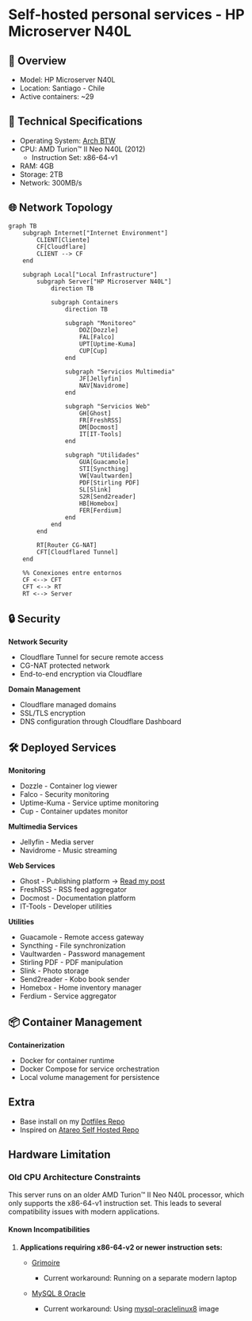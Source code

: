 # Self-hosted personal services - HP Microserver N40L

## 📌 Overview
- Model: HP Microserver N40L
- Location: Santiago - Chile
- Active containers: ~29

## 🔧 Technical Specifications
- Operating System: [Arch BTW](https://archlinux.org/)
- CPU: AMD Turion™ II Neo N40L (2012)
  - Instruction Set: x86-64-v1
- RAM: 4GB
- Storage: 2TB
- Network: 300MB/s

## 🌐 Network Topology
```mermaid
graph TB
    subgraph Internet["Internet Environment"]
        CLIENT[Cliente]
        CF[Cloudflare]
        CLIENT --> CF
    end

    subgraph Local["Local Infrastructure"]
        subgraph Server["HP Microserver N40L"]
            direction TB
            
            subgraph Containers
                direction TB
                
                subgraph "Monitoreo"
                    DOZ[Dozzle]
                    FAL[Falco]
                    UPT[Uptime-Kuma]
                    CUP[Cup]
                end
                
                subgraph "Servicios Multimedia"
                    JF[Jellyfin]
                    NAV[Navidrome]
                end
                
                subgraph "Servicios Web"
                    GH[Ghost]
                    FR[FreshRSS]
                    DM[Docmost]
                    IT[IT-Tools]
                end
                
                subgraph "Utilidades"
                    GUA[Guacamole]
                    STI[Syncthing]
                    VW[Vaultwarden]
                    PDF[Stirling PDF]
                    SL[Slink]
                    S2R[Send2reader]
                    HB[Homebox]
                    FER[Ferdium]
                end
            end
        end
        
        RT[Router CG-NAT]
        CFT[Cloudflared Tunnel]
    end

    %% Conexiones entre entornos
    CF <--> CFT
    CFT <--> RT
    RT <--> Server
```

## 🔒 Security
**Network Security**
- Cloudflare Tunnel for secure remote access
- CG-NAT protected network
- End-to-end encryption via Cloudflare

**Domain Management**
- Cloudflare managed domains
- SSL/TLS encryption
- DNS configuration through Cloudflare Dashboard

## 🛠 Deployed Services
**Monitoring**
- Dozzle - Container log viewer
- Falco - Security monitoring
- Uptime-Kuma - Service uptime monitoring
- Cup - Container updates monitor

**Multimedia Services**
- Jellyfin - Media server
- Navidrome - Music streaming

**Web Services**
- Ghost - Publishing platform -> [Read my post](https://ghost.deathgabox.work/)
- FreshRSS - RSS feed aggregator
- Docmost - Documentation platform
- IT-Tools - Developer utilities

**Utilities**
- Guacamole - Remote access gateway
- Syncthing - File synchronization
- Vaultwarden - Password management
- Stirling PDF - PDF manipulation
- Slink - Photo storage
- Send2reader - Kobo book sender
- Homebox - Home inventory manager
- Ferdium - Service aggregator

## 📦 Container Management
**Containerization**
- Docker for container runtime
- Docker Compose for service orchestration
- Local volume management for persistence

## Extra
- Base install on my [Dotfiles Repo](https://github.com/DeathGabox/Dotfiles)
- Inspired on [Atareo Self Hosted Repo](https://github.com/atareao/self-hosted)

## Hardware Limitation
### Old CPU Architecture Constraints
This server runs on an older AMD Turion™ II Neo N40L processor, which only supports the x86-64-v1 instruction set. This leads to several compatibility issues with modern applications.

#### Known Incompatibilities
1. **Applications requiring x86-64-v2 or newer instruction sets:**
   - [Grimoire](https://github.com/goniszewski/grimoire/issues/126)
     * Current workaround: Running on a separate modern laptop
   
   - [MySQL 8 Oracle](https://github.com/docker-library/mysql/issues/1055)
     * Current workaround: Using [mysql-oraclelinux8](https://hub.docker.com/_/mysql/tags?name=oraclelinux8) image
